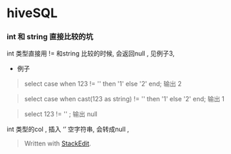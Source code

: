 # hiveSQL 

### int 和 string 直接比较的坑
int 类型直接用 != 和string 比较的时候, 会返回null , 见例子3, 

* 例子
> select case when 123 != '' then '1' else '2' end; 
> 输出 2 

>select case when cast(123 as string) != '' then '1' else '2' end;
>输出 1

>select 123 != '' ;
>输出 null

int 类型的col , 插入 ‘’ 空字符串, 会转成null , 

> Written with [StackEdit](https://stackedit.io/).
<!--stackedit_data:
eyJoaXN0b3J5IjpbMTk1NzM0MTQ3MV19
-->